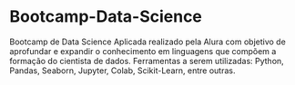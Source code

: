 # Bootcamp-Data-Science
Bootcamp de Data Science Aplicada realizado pela Alura com objetivo de aprofundar e expandir o conhecimento em linguagens que compõem a formação do cientista de dados. Ferramentas a serem utilizadas: Python, Pandas, Seaborn, Jupyter, Colab, Scikit-Learn, entre outras.
